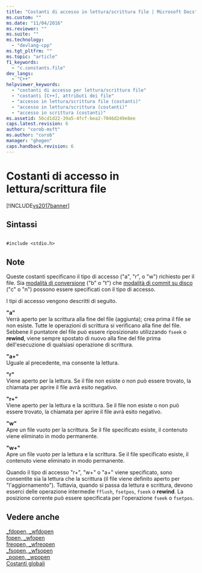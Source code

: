 ```yaml
---
title: "Costanti di accesso in lettura/scrittura file | Microsoft Docs"
ms.custom: ""
ms.date: "11/04/2016"
ms.reviewer: ""
ms.suite: ""
ms.technology: 
  - "devlang-cpp"
ms.tgt_pltfrm: ""
ms.topic: "article"
f1_keywords: 
  - "c.constants.file"
dev_langs: 
  - "C++"
helpviewer_keywords: 
  - "costanti di accesso per lettura/scrittura file"
  - "costanti [C++], attributi dei file"
  - "accesso in lettura/scrittura file (costanti)"
  - "accesso in lettura/scrittura (costanti)"
  - "accesso in scrittura (costanti)"
ms.assetid: 56cd1d22-39a5-4fcf-bea2-7046d249e8ee
caps.latest.revision: 6
author: "corob-msft"
ms.author: "corob"
manager: "ghogen"
caps.handback.revision: 6
---
```

# Costanti di accesso in lettura/scrittura file
[!INCLUDE[vs2017banner](../assembler/inline/includes/vs2017banner.md)]

## Sintassi  
  
```  
  
#include <stdio.h>  
```  
  
## Note  
 Queste costanti specificano il tipo di accesso \("a", "r", o "w"\) richiesto per il file.  Sia [modalità di conversione](../c-runtime-library/file-translation-constants.md) \("b" o "t"\) che [modalità di commit su disco](../c-runtime-library/commit-to-disk-constants.md) \("c" o "n"\) possono essere specificati con il tipo di accesso.  
  
 I tipi di accesso vengono descritti di seguito.  
  
 **"a"**  
 Verrà aperto per la scrittura alla fine del file \(aggiunta\); crea prima il file se non esiste.  Tutte le operazioni di scrittura si verificano alla fine del file.  Sebbene il puntatore del file può essere riposizionato utilizzando `fseek` o **rewind**, viene sempre spostato di nuovo alla fine del file prima dell'esecuzione di qualsiasi operazione di scrittura.  
  
 **"a\+"**  
 Uguale al precedente, ma consente la lettura.  
  
 **"r"**  
 Viene aperto per la lettura.  Se il file non esiste o non può essere trovato, la chiamata per aprire il file avrà esito negativo.  
  
 **"r\+"**  
 Viene aperto per la lettura e la scrittura.  Se il file non esiste o non può essere trovato, la chiamata per aprire il file avrà esito negativo.  
  
 **"w"**  
 Apre un file vuoto per la scrittura.  Se il file specificato esiste, il contenuto viene eliminato in modo permanente.  
  
 **"w\+"**  
 Apre un file vuoto per la lettura e la scrittura.  Se il file specificato esiste, il contenuto viene eliminato in modo permanente.  
  
 Quando il tipo di accesso "r\+", "w\+" o "a\+" viene specificato, sono consentite sia la lettura che la scrittura \(il file viene definito aperto per "l'aggiornamento"\).  Tuttavia, quando si passa da lettura e scrittura, devono esserci delle operazione intermedie `fflush`, `fsetpos`, `fseek` o **rewind**.  La posizione corrente può essere specificata per l'operazione `fseek` o `fsetpos`.  
  
## Vedere anche  
 [\_fdopen, \_wfdopen](../c-runtime-library/reference/fdopen-wfdopen.md)   
 [fopen, \_wfopen](../c-runtime-library/reference/fopen-wfopen.md)   
 [freopen, \_wfreopen](../c-runtime-library/reference/freopen-wfreopen.md)   
 [\_fsopen, \_wfsopen](../c-runtime-library/reference/fsopen-wfsopen.md)   
 [\_popen, \_wpopen](../c-runtime-library/reference/popen-wpopen.md)   
 [Costanti globali](../c-runtime-library/global-constants.md)